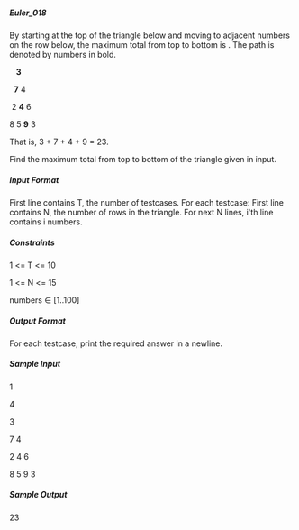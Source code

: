 ##### Euler_018
By starting at the top of the triangle below and moving to adjacent numbers on the row below, the maximum total from top to bottom is . The path is denoted by numbers in bold.

&nbsp;&nbsp;&nbsp;__3__

&nbsp;&nbsp;__7__ 4 

&nbsp;2 __4__ 6

8 5 __9__ 3


That is, 3 + 7 + 4 + 9 = 23.

Find the maximum total from top to bottom of the triangle given in input.

##### Input Format

First line contains T, the number of testcases. For each testcase:
First line contains N, the number of rows in the triangle.
For next N lines, i'th line contains i numbers.

##### Constraints

1 <= T <= 10

1 <= N <= 15

numbers ∈ [1..100]

##### Output Format

For each testcase, print the required answer in a newline.

##### Sample Input

1


4

3

7 4

2 4 6

8 5 9 3

##### Sample Output

23